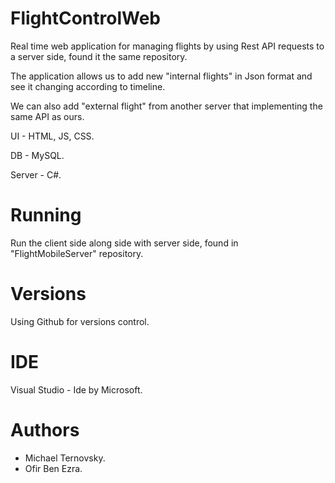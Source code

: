 # FlightControlWeb

Real time web application for managing flights by using Rest API requests to a server side, found it the same repository.

The application allows us to add new "internal flights" in Json format and see it changing according to timeline.

We can also add "external flight" from another server that implementing the same API as ours.

UI - HTML, JS, CSS.

DB - MySQL.

Server - C#.

# Running
Run the client side along side with server side, found in "FlightMobileServer" repository.

# Versions
Using Github for versions control.

# IDE
Visual Studio - Ide by Microsoft.

# Authors
- Michael Ternovsky.
- Ofir Ben Ezra.

